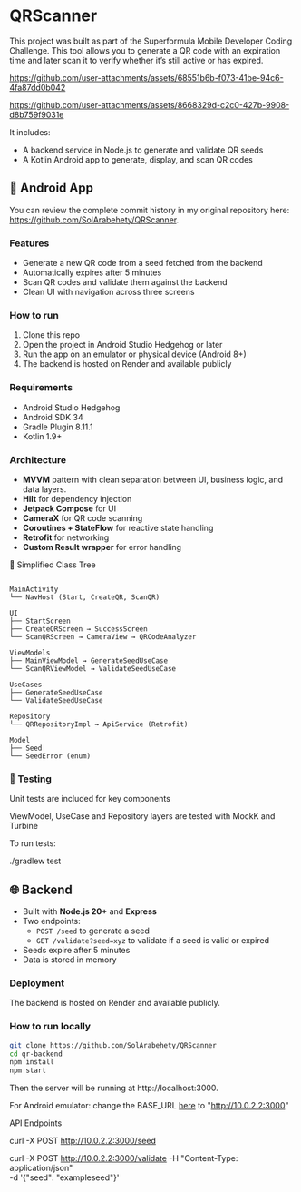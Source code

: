 # QRScanner

This project was built as part of the Superformula Mobile Developer Coding Challenge.
This tool allows you to generate a QR code with an expiration time and later scan it to verify whether it’s still active or has expired.




https://github.com/user-attachments/assets/68551b6b-f073-41be-94c6-4fa87dd0b042



https://github.com/user-attachments/assets/8668329d-c2c0-427b-9908-d8b759f9031e

It includes:

- A backend service in Node.js to generate and validate QR seeds
- A Kotlin Android app to generate, display, and scan QR codes

## 📱 Android App

You can review the complete commit history in my original repository here: https://github.com/SolArabehety/QRScanner.

### Features

- Generate a new QR code from a seed fetched from the backend
- Automatically expires after 5 minutes
- Scan QR codes and validate them against the backend
- Clean UI with navigation across three screens

### How to run

1. Clone this repo
2. Open the project in Android Studio Hedgehog or later
3. Run the app on an emulator or physical device (Android 8+)
4. The backend is hosted on Render and available publicly

### Requirements

- Android Studio Hedgehog
- Android SDK 34
- Gradle Plugin 8.11.1
- Kotlin 1.9+


### Architecture

- **MVVM** pattern with clean separation between UI, business logic, and data layers.
- **Hilt** for dependency injection
- **Jetpack Compose** for UI
- **CameraX** for QR code scanning
- **Coroutines + StateFlow** for reactive state handling
- **Retrofit** for networking
- **Custom Result wrapper** for error handling

🧱 Simplified Class Tree

````

MainActivity
└── NavHost (Start, CreateQR, ScanQR)

UI
├── StartScreen
├── CreateQRScreen → SuccessScreen
└── ScanQRScreen → CameraView → QRCodeAnalyzer

ViewModels
├── MainViewModel → GenerateSeedUseCase
└── ScanQRViewModel → ValidateSeedUseCase

UseCases
├── GenerateSeedUseCase
└── ValidateSeedUseCase

Repository
└── QRRepositoryImpl → ApiService (Retrofit)

Model
├── Seed
└── SeedError (enum)

````




### 🧪 Testing
Unit tests are included for key components

ViewModel, UseCase and Repository layers are tested with MockK and Turbine

To run tests:

./gradlew test

## 🌐 Backend

- Built with **Node.js 20+** and **Express**
- Two endpoints: 
  - `POST /seed` to generate a seed
  - `GET /validate?seed=xyz` to validate if a seed is valid or expired
- Seeds expire after 5 minutes
- Data is stored in memory

### Deployment

The backend is hosted on Render and available publicly.

### How to run locally

```bash
git clone https://github.com/SolArabehety/QRScanner
cd qr-backend
npm install
npm start
```

Then the server will be running at http://localhost:3000.

For Android emulator:
change the BASE_URL [here](QRScanner/data/src/main/java/com/solara/data/networking/ApiService.kt) to "http://10.0.2.2:3000"

API Endpoints

curl -X POST http://10.0.2.2:3000/seed     

curl -X POST http://10.0.2.2:3000/validate 
  -H "Content-Type: application/json" \
  -d '{"seed": "exampleseed"}'

